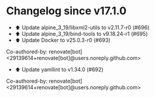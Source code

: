 # Changelog since v17.1.0
- ⬆️ Update alpine_3_19/libxml2-utils to v2.11.7-r0 (#696) 
- ⬆️ Update alpine_3_19/bind-tools to v9.18.24-r1 (#695) 
- ⬆️ Update Docker to v25.0.3-r0 (#693)

Co-authored-by: renovate[bot] <29139614+renovate[bot]@users.noreply.github.com> 
- ⬆️ Update yamllint to v1.34.0 (#692)

Co-authored-by: renovate[bot] <29139614+renovate[bot]@users.noreply.github.com> 
